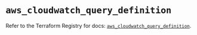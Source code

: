 # `aws_cloudwatch_query_definition`

Refer to the Terraform Registry for docs: [`aws_cloudwatch_query_definition`](https://registry.terraform.io/providers/hashicorp/aws/5.51.1/docs/resources/cloudwatch_query_definition).
